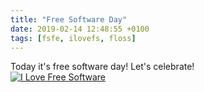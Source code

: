```yaml
---
title: "Free Software Day"
date: 2019-02-14 12:48:55 +0100
tags: [fsfe, ilovefs, floss]
---
```

Today it's free software day! Let's celebrate!  
[![I Love Free Software](https://fsfe.org/campaigns/ilovefs/artwork/graphics/ilovefs-heart-px.png)](https://ilovefs.org)
